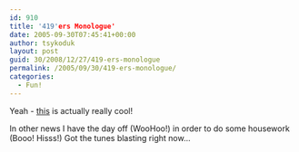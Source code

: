 ```yaml
---
id: 910
title: '419'ers Monologue'
date: 2005-09-30T07:45:41+00:00
author: tsykoduk
layout: post
guid: 30/2008/12/27/419-ers-monologue
permalink: /2005/09/30/419-ers-monologue/
categories:
  - Fun!
---
```

<p>Yeah - <a href="http://www.zefrank.com/request/index_better.html">this</a> is actually really cool!</p>


<p>In other news I have the day off (WooHoo!) in order to do some housework (Booo! Hisss!) Got the tunes blasting right now...</p>